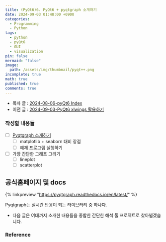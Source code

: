 ```yaml
---
title: (PyQt6)6. PyQt6 + pyqtgraph 소개하기
date: 2024-09-03 01:48:00 +0900
categories:
  - Programming
  - Python
tags:
  - python
  - pyQt6
  - GUI
  - visualization
pin: false
mermaid: "false"
image:
  path: /assets/img/thumbnail/pyqt++.png
incomplete: true
math: true
published: true
comments: true
---
```

- 목차 글 : [2024-08-06-pyQt6 Index](2024-08-06-pyQt6%20Index.md)
- 이전 글 : [2024-09-03-PyQt6 xlwings 활용하기](2024-09-03-PyQt6%20xlwings%20활용하기.md)

### 작성할 내용들
- [ ] [Pyqtgraph 소개하기](#공식홈페이지%20및%20docs)
	- [ ] matplotlib + seaborn 대비 장점
	- [ ] 예제 프로그램 실행하기
- [ ] 가장 간단한 그래프 그리기
	- [ ] lineplot
	- [ ] scatterplot

## 공식홈페이지 및 docs
{% linkpreview "https://pyqtgraph.readthedocs.io/en/latest/" %}

Pyqtgraph는 실시간 반응이 되는 라이브러리 중 하나다.



- 다음 글은 여태까지 소개한 내용들을 종합한 간단한 해석 툴 프로젝트로 찾아뵙겠습니다.
### Reference